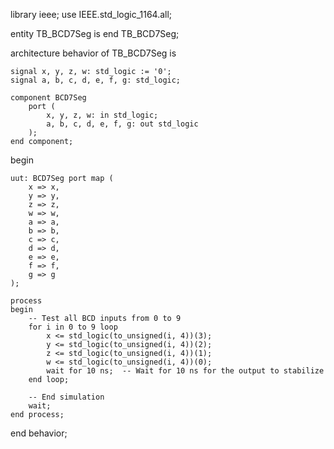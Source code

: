 library ieee;
use IEEE.std_logic_1164.all;

entity TB_BCD7Seg is
end TB_BCD7Seg;

architecture behavior of TB_BCD7Seg is

    signal x, y, z, w: std_logic := '0';
    signal a, b, c, d, e, f, g: std_logic;

    component BCD7Seg
        port (
            x, y, z, w: in std_logic;
            a, b, c, d, e, f, g: out std_logic
        );
    end component;

begin

    uut: BCD7Seg port map (
        x => x,
        y => y,
        z => z,
        w => w,
        a => a,
        b => b,
        c => c,
        d => d,
        e => e,
        f => f,
        g => g
    );

    process
    begin
        -- Test all BCD inputs from 0 to 9
        for i in 0 to 9 loop
            x <= std_logic(to_unsigned(i, 4))(3);
            y <= std_logic(to_unsigned(i, 4))(2);
            z <= std_logic(to_unsigned(i, 4))(1);
            w <= std_logic(to_unsigned(i, 4))(0);
            wait for 10 ns;  -- Wait for 10 ns for the output to stabilize
        end loop;

        -- End simulation
        wait;
    end process;

end behavior;
